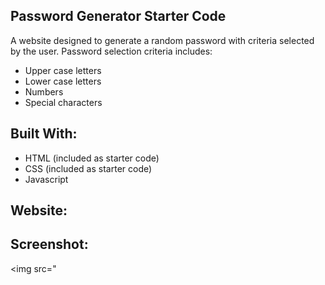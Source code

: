 ## Password Generator Starter Code
A website designed to generate a random password with criteria selected by the user.
Password selection criteria includes:
* Upper case letters
* Lower case letters
* Numbers
* Special characters

## Built With:
* HTML (included as starter code)
* CSS (included as starter code)
* Javascript 

## Website:

## Screenshot:
<img src="
